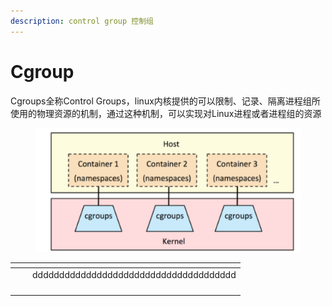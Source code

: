 ```yaml
---
description: control group 控制组
---
```


# Cgroup

Cgroups全称Control Groups，linux内核提供的可以限制、记录、隔离进程组所使用的物理资源的机制，通过这种机制，可以实现对Linux进程或者进程组的资源

<figure><img src="../../../.gitbook/assets/image (17).png" alt=""><figcaption></figcaption></figure>

<table data-view="cards"><thead><tr><th></th><th></th><th></th></tr></thead><tbody><tr><td></td><td></td><td>dddddddddddddddddddddddddddddddddddddd</td></tr><tr><td></td><td></td><td></td></tr><tr><td></td><td></td><td></td></tr><tr><td></td><td></td><td></td></tr><tr><td></td><td></td><td></td></tr></tbody></table>


